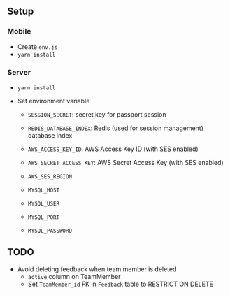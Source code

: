 ## Setup

### Mobile

- Create `env.js`
- `yarn install`

### Server

- `yarn install`
- Set environment variable

  - `SESSION_SECRET`: secret key for passport session
  - `REDIS_DATABASE_INDEX`: Redis (used for session management) database index

  - `AWS_ACCESS_KEY_ID`: AWS Access Key ID (with SES enabled)
  - `AWS_SECRET_ACCESS_KEY`: AWS Secret Access Key (with SES enabled)
  - `AWS_SES_REGION`

  - `MYSQL_HOST`
  - `MYSQL_USER`
  - `MYSQL_PORT`
  - `MYSQL_PASSWORD`

## TODO

- Avoid deleting feedback when team member is deleted
  - `active` column on TeamMember
  - Set `TeamMember_id` FK in `Feedback` table to RESTRICT ON DELETE
